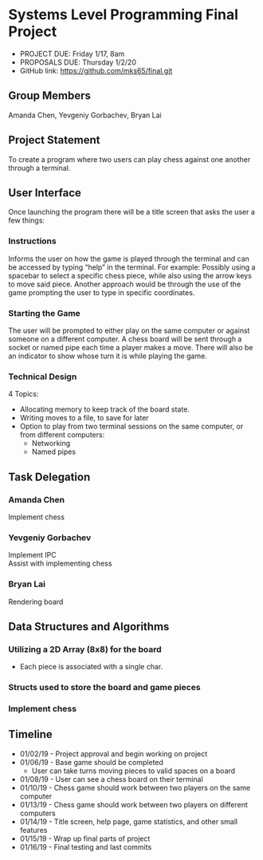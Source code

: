 # Systems Level Programming Final Project
- PROJECT DUE: Friday 1/17, 8am
- PROPOSALS DUE: Thursday 1/2/20
- GitHub link: https://github.com/mks65/final.git

## Group Members
Amanda Chen, Yevgeniy Gorbachev, Bryan Lai

## Project Statement
To create a program where two users can play chess against one another through a terminal.

## User Interface
Once launching the program there will be a title screen that asks the user a few things:
### Instructions
  Informs the user on how the game is played through the terminal and can be accessed by typing “help” in the terminal.
  For example: Possibly using a spacebar to select a specific chess piece, while also using the arrow keys to move said piece. 
  Another approach would be through the use of the game prompting the user to type in specific coordinates. 
### Starting the Game
  The user will be prompted to either play on the same computer or against someone on a different computer.
  A chess board will be sent through a socket or named pipe each time a player makes a move. 
  There will also be an indicator to show whose turn it is while playing the game.
### Technical Design
4 Topics:
* Allocating memory to keep track of the board state.
* Writing moves to a file, to save for later
* Option to play from two terminal sessions on the same computer, or from different computers:
  * Networking
  * Named pipes

## Task Delegation
### Amanda Chen
Implement chess
### Yevgeniy Gorbachev	
Implement IPC  
Assist with implementing chess
### Bryan Lai
Rendering board

## Data Structures and Algorithms
### Utilizing a 2D Array (8x8) for the board
* Each piece is associated with a single char.
### Structs used to store the board and game pieces
### Implement chess

## Timeline
* 01/02/19 - Project approval and begin working on project
* 01/06/19 - Base game should be completed
  * User can take turns moving pieces to valid spaces on a board
* 01/08/19 - User can see a chess board on their terminal 
* 01/10/19 - Chess game should work between two players on the same computer
* 01/13/19 - Chess game should work between two players on different computers
* 01/14/19 - Title screen, help page, game statistics, and other small features
* 01/15/19 - Wrap up final parts of project
* 01/16/19 - Final testing and last commits
